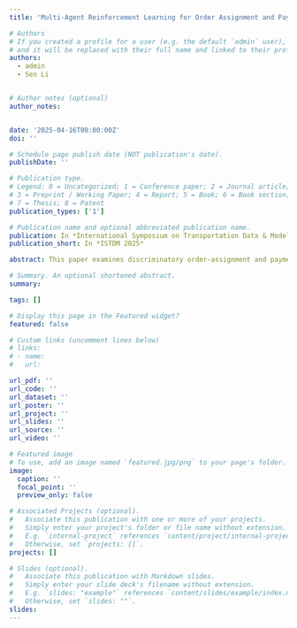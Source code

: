 ```yaml
---
title: 'Multi-Agent Reinforcement Learning for Order Assignment and Payment Setting on Food-Delivery Platforms: The Implicit Algorithmic Biases'

# Authors
# If you created a profile for a user (e.g. the default `admin` user), write the username (folder name) here
# and it will be replaced with their full name and linked to their profile.
authors:
  - admin
  - Sen Li


# Author notes (optional)
author_notes:


date: '2025-04-16T00:00:00Z'
doi: ''

# Schedule page publish date (NOT publication's date).
publishDate: ''

# Publication type.
# Legend: 0 = Uncategorized; 1 = Conference paper; 2 = Journal article;
# 3 = Preprint / Working Paper; 4 = Report; 5 = Book; 6 = Book section;
# 7 = Thesis; 8 = Patent
publication_types: ['1']

# Publication name and optional abbreviated publication name.
publication: In *International Symposium on Transportation Data & Modelling 2025*
publication_short: In *ISTDM 2025*

abstract: This paper examines discriminatory order-assignment and payment-setting strategies for on-demand food-delivery platforms. We consider a platform that maximizes its profits by strategically bundling orders, assigning them to couriers, and setting personalized payments to couriers based on individual behavioral data accrued from past interactions with the platform. A novel multi-action, multi-agent deep reinforcement learning framework is proposed, where a Double Deep Q-Network is employed to develop discrete order-assignment strategies, and a Proximal Policy Optimization is utilized to determine continuous payment decisions. Our proposed method is validated through a case study using real-world food-delivery data from Hong Kong. Surprisingly, we find that couriers with higher reservation values and, consequently, higher order rejection rates actually receive more orders during peak hours but earn lower wages. The reasons for these counterintuitive results are identified, which expose implicit biases within the discriminatory algorithms employed by profit-maximizing platforms and underscore potential areas for regulatory intervention.

# Summary. An optional shortened abstract.
summary: 

tags: []

# Display this page in the Featured widget?
featured: false

# Custom links (uncomment lines below)
# links:
# - name: 
#   url: 

url_pdf: ''
url_code: ''
url_dataset: ''
url_poster: ''
url_project: ''
url_slides: ''
url_source: ''
url_video: ''

# Featured image
# To use, add an image named `featured.jpg/png` to your page's folder.
image:
  caption: ''
  focal_point: ''
  preview_only: false

# Associated Projects (optional).
#   Associate this publication with one or more of your projects.
#   Simply enter your project's folder or file name without extension.
#   E.g. `internal-project` references `content/project/internal-project/index.md`.
#   Otherwise, set `projects: []`.
projects: []

# Slides (optional).
#   Associate this publication with Markdown slides.
#   Simply enter your slide deck's filename without extension.
#   E.g. `slides: "example"` references `content/slides/example/index.md`.
#   Otherwise, set `slides: ""`.
slides: 
---
```

